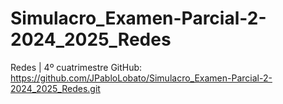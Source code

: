# Simulacro_Examen-Parcial-2-2024_2025_Redes
Redes | 4º cuatrimestre
GitHub: https://github.com/JPabloLobato/Simulacro_Examen-Parcial-2-2024_2025_Redes.git
